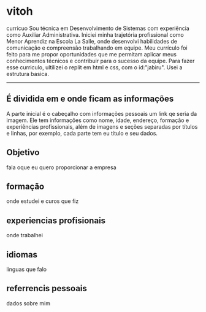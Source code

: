 # vitoh
curricuo
Sou técnica em Desenvolvimento de Sistemas com experiência como Auxiliar Administrativa. Iniciei minha trajetória profissional como Menor Aprendiz na Escola La Salle, onde desenvolvi habilidades de comunicação e compreensão trabalhando em equipe. Meu currículo foi feito para me propor oportunidades que me permitam aplicar meus conhecimentos técnicos e contribuir para o sucesso da equipe.
Para fazer esse curriculo, ultilizei o replit em html e css, com o id:"jabiru".  Usei a estrutura basica.


---

## É dividida em <head> e <body> onde ficam as informações

A parte inicial é o cabeçalho com informações pessoais um link qe seria da imagem.
Ele tem informações como nome, idade, endereço, formação e experiências profissionais, além de imagens e seções separadas por títulos e linhas, por exemplo, cada parte tem eu titulo e seu dados.

## Objetivo 
fala oque eu quero proporcionar a empresa

## formação
onde estudei e curos que fiz

## experiencias profisionais
onde trabalhei

## idiomas
linguas que falo

## referrencis pessoais
dados sobre mim
